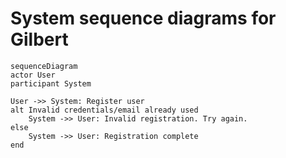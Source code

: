 # System sequence diagrams for Gilbert

```mermaid
sequenceDiagram
actor User
participant System

User ->> System: Register user
alt Invalid credentials/email already used
    System ->> User: Invalid registration. Try again.
else
    System ->> User: Registration complete
end
```
